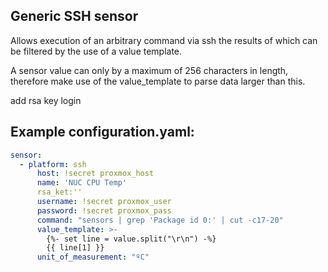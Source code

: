 ## Generic SSH sensor

Allows execution of an arbitrary command via ssh the results of which can be filtered by the use of a value template.

A sensor value can only by a maximum of 256 characters in length, therefore make use of the value_template to parse data larger than this.

add rsa key login
## Example configuration.yaml:

```yaml
sensor:
  - platform: ssh
      host: !secret proxmox_host
      name: 'NUC CPU Temp'
      rsa_ket:''
      username: !secret proxmox_user
      password: !secret proxmox_pass
      command: "sensors | grep 'Package id 0:' | cut -c17-20"
      value_template: >-
        {%- set line = value.split("\r\n") -%}
        {{ line[1] }}
      unit_of_measurement: "ºC"
```
